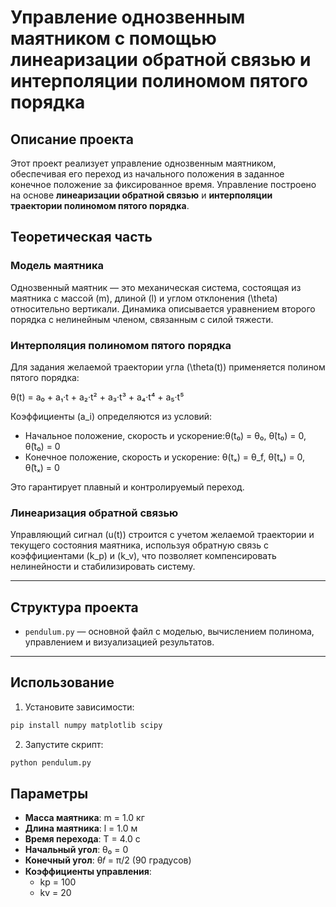 # Управление однозвенным маятником с помощью линеаризации обратной связью и интерполяции полиномом пятого порядка

## Описание проекта

Этот проект реализует управление однозвенным маятником, обеспечивая его переход из начального положения в заданное конечное положение за фиксированное время. Управление построено на основе **линеаризации обратной связью** и **интерполяции траектории полиномом пятого порядка**.


## Теоретическая часть

### Модель маятника

Однозвенный маятник — это механическая система, состоящая из маятника с массой \(m\), длиной \(l\) и углом отклонения \(\theta\) относительно вертикали. Динамика описывается уравнением второго порядка с нелинейным членом, связанным с силой тяжести.

### Интерполяция полиномом пятого порядка

Для задания желаемой траектории угла \(\theta(t)\) применяется полином пятого порядка:

θ(t) = a₀ + a₁·t + a₂·t² + a₃·t³ + a₄·t⁴ + a₅·t⁵

Коэффициенты \(a_i\) определяются из условий:

- Начальное положение, скорость и ускорение:θ(t₀) = θ₀, θ̇(t₀) = 0, θ̈(t₀) = 0
- Конечное положение, скорость и ускорение: θ(tₓ) = θ_f, θ̇(tₓ) = 0, θ̈(tₓ) = 0

Это гарантирует плавный и контролируемый переход.

### Линеаризация обратной связью

Управляющий сигнал \(u(t)\) строится с учетом желаемой траектории и текущего состояния маятника, используя обратную связь с коэффициентами \(k_p\) и \(k_v\), что позволяет компенсировать нелинейности и стабилизировать систему.

---

## Структура проекта

- `pendulum.py` — основной файл с моделью, вычислением полинома, управлением и визуализацией результатов.

---

## Использование

1. Установите зависимости:

```bash
pip install numpy matplotlib scipy
```

2. Запустите скрипт:

```bash
python pendulum.py
```

## Параметры

- **Масса маятника**: m = 1.0 кг  
- **Длина маятника**: l = 1.0 м  
- **Время перехода**: T = 4.0 с  
- **Начальный угол**: θ₀ = 0  
- **Конечный угол**: θ𝑓 = π/2 (90 градусов)  
- **Коэффициенты управления**:  
  - kp = 100  
  - kv = 20

